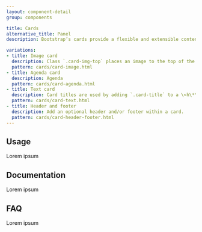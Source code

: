 ```yaml
---
layout: component-detail
group: components

title: Cards
alternative_title: Panel
description: Bootstrap’s cards provide a flexible and extensible content container with multiple variants and options.

variations:
- title: Image card
  description: Class `.card-img-top` places an image to the top of the card. With `.card-text`, text can be added to the card. Text within `.card-text` can also be styled with the standard HTML tags.
  pattern: cards/card-image.html
- title: Agenda card
  description: Agenda
  pattern: cards/card-agenda.html
- title: Text card
  description: Card titles are used by adding `.card-title` to a \<h\*\> tag. In the same way, links are added and placed next to each other by adding `.card-link` to an \<a\> tag. Subtitles are used by adding a `.card-subtitle` to a \<h\*\> tag. If the `.card-title` and the `.card-subtitle` items are placed in a `.card-body` item, the card title and subtitle are aligned nicely.
  pattern: cards/card-text.html
- title: Header and footer
  description: Add an optional header and/or footer within a card.
  pattern: cards/card-header-footer.html
---
```


## Usage

Lorem ipsum

## Documentation

Lorem ipsum

## FAQ

Lorem ipsum
